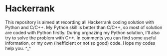 # Hackerrank
This repository is aimed at recording all Hackerrank coding solution with Python and C/C++.
My Python skill is better than C/C++, so most of solution are coded with Python firstly.
During orgnazing my Python solution, I'll also try to solve the problem with C++.
In comments you can find some useful information, or my own (inefficient or not so good) code.
Hope my codes help you. ^_^
